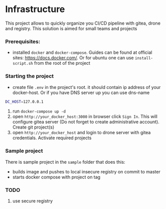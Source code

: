 # Infrastructure

This project allows to quickly organize you CI/CD pipeline with gitea, drone and registry. This solution is aimed for small teams and projects

### Prerequisites:
- installed `docker` and `docker-compose`. Guides can be found at official sites: https://docs.docker.com/. Or for ubuntu one can use `install-script.sh` from the root of the project

### Starting the project
- create file `.env` in the project's root. it should contain ip address of your docker-host. Or if you have DNS server up you can use dns-name
```bash
DC_HOST=127.0.0.1
```
1. run `docker-compose up -d`
2. open `http://your_docker_host:3000` in browser click `Sign In`. This will configure gitea server (Do not forget to create administrative account). Create git project(s)
3. open `http://your_docker_host` and login to drone server with gitea credentials. Activate required projects

### Sample project

There is sample project in the `sample` folder that does this:
- builds image and pushes to local insecure registry on commit to master
- starts docker compose with project on tag

### TODO
1. use secure registry 
